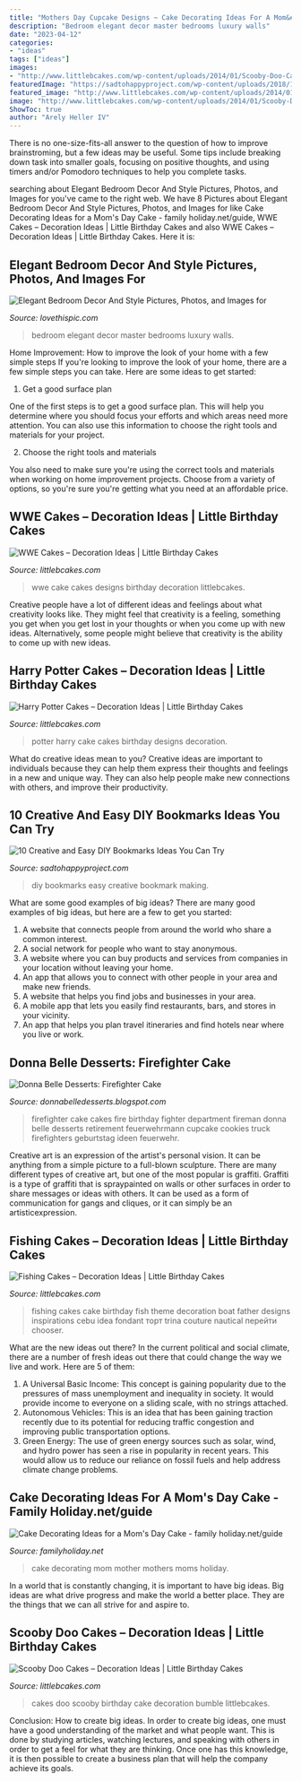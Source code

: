 ```yaml
---
title: "Mothers Day Cupcake Designs ~ Cake Decorating Ideas For A Mom&#039;s Day Cake"
description: "Bedroom elegant decor master bedrooms luxury walls"
date: "2023-04-12"
categories:
- "ideas"
tags: ["ideas"]
images:
- "http://www.littlebcakes.com/wp-content/uploads/2014/01/Scooby-Doo-Cakes.jpg"
featuredImage: "https://sadtohappyproject.com/wp-content/uploads/2018/12/DIY-Bookmark-Making-Ideas-9.jpg"
featured_image: "http://www.littlebcakes.com/wp-content/uploads/2014/01/Scooby-Doo-Cakes.jpg"
image: "http://www.littlebcakes.com/wp-content/uploads/2014/01/Scooby-Doo-Cakes.jpg"
ShowToc: true
author: "Arely Heller IV"
---
```



There is no one-size-fits-all answer to the question of how to improve brainstroming, but a few ideas may be useful. Some tips include breaking down task into smaller goals, focusing on positive thoughts, and using timers and/or Pomodoro techniques to help you complete tasks.

	

		
searching about Elegant Bedroom Decor And Style Pictures, Photos, and Images for you've came to the right web. We have 8 Pictures about Elegant Bedroom Decor And Style Pictures, Photos, and Images for like Cake Decorating Ideas for a Mom&#039;s Day Cake - family holiday.net/guide, WWE Cakes – Decoration Ideas | Little Birthday Cakes and also WWE Cakes – Decoration Ideas | Little Birthday Cakes. Here it is:
		
    
## Elegant Bedroom Decor And Style Pictures, Photos, And Images For

<img loading=lazy src="http://www.lovethispic.com/uploaded_images/183258-Elegant-Bedroom-Decor-And-Style.jpg" onerror="this.onerror=null;this.src='https://tse2.mm.bing.net/th?id=OIP.petZtEkxxN31pXY1w7GregHaJ3&amp;pid=15.1';" alt="Elegant Bedroom Decor And Style Pictures, Photos, and Images for">

_Source: lovethispic.com_

>bedroom elegant decor master bedrooms luxury walls. 

	

Home Improvement: How to improve the look of your home with a few simple steps
If you're looking to improve the look of your home, there are a few simple steps you can take. Here are some ideas to get started:
1. Get a good surface plan

One of the first steps is to get a good surface plan. This will help you determine where you should focus your efforts and which areas need more attention. You can also use this information to choose the right tools and materials for your project.

2. Choose the right tools and materials

You also need to make sure you're using the correct tools and materials when working on home improvement projects. Choose from a variety of options, so you're sure you're getting what you need at an affordable price.


    
## WWE Cakes – Decoration Ideas | Little Birthday Cakes

<img loading=lazy src="http://www.littlebcakes.com/wp-content/uploads/2014/01/WWE-Cake-Designs.jpeg" onerror="this.onerror=null;this.src='https://tse2.mm.bing.net/th?id=OIP.Ig53clY0PZivxYAexiPm-gHaFj&amp;pid=15.1';" alt="WWE Cakes – Decoration Ideas | Little Birthday Cakes">

_Source: littlebcakes.com_

>wwe cake cakes designs birthday decoration littlebcakes. 

	

Creative people have a lot of different ideas and feelings about what creativity looks like. They might feel that creativity is a feeling, something you get when you get lost in your thoughts or when you come up with new ideas. Alternatively, some people might believe that creativity is the ability to come up with new ideas.

    
## Harry Potter Cakes – Decoration Ideas | Little Birthday Cakes

<img loading=lazy src="http://www.littlebcakes.com/wp-content/uploads/2013/08/Harry-Potter-Cake-Designs.jpg" onerror="this.onerror=null;this.src='https://tse3.mm.bing.net/th?id=OIP.htUumm_UvKBBZEhuU5CUHgHaJ4&amp;pid=15.1';" alt="Harry Potter Cakes – Decoration Ideas | Little Birthday Cakes">

_Source: littlebcakes.com_

>potter harry cake cakes birthday designs decoration. 

	

What do creative ideas mean to you?
Creative ideas are important to individuals because they can help them express their thoughts and feelings in a new and unique way. They can also help people make new connections with others, and improve their productivity.

    
## 10 Creative And Easy DIY Bookmarks Ideas You Can Try

<img loading=lazy src="https://sadtohappyproject.com/wp-content/uploads/2018/12/DIY-Bookmark-Making-Ideas-9.jpg" onerror="this.onerror=null;this.src='https://tse3.mm.bing.net/th?id=OIP.gdEuU1mnl11xY5tUrLq1GAHaJ3&amp;pid=15.1';" alt="10 Creative and Easy DIY Bookmarks Ideas You Can Try">

_Source: sadtohappyproject.com_

>diy bookmarks easy creative bookmark making. 

	

What are some good examples of big ideas?
There are many good examples of big ideas, but here are a few to get you started:
1. A website that connects people from around the world who share a common interest. 
2. A social network for people who want to stay anonymous. 
3. A website where you can buy products and services from companies in your location without leaving your home. 
4. An app that allows you to connect with other people in your area and make new friends. 
5. A website that helps you find jobs and businesses in your area. 
6. A mobile app that lets you easily find restaurants, bars, and stores in your vicinity. 
7. An app that helps you plan travel itineraries and find hotels near where you live or work.

    
## Donna Belle Desserts: Firefighter Cake

<img loading=lazy src="http://4.bp.blogspot.com/-NqHi2iXZE-s/T5czHcqex6I/AAAAAAAAATU/nQIgC-NNwSI/s1600/spring+phone+photos+044.JPG" onerror="this.onerror=null;this.src='https://tse3.mm.bing.net/th?id=OIP.tc25L2kfSvLSfrNjHPEAUwHaJ6&amp;pid=15.1';" alt="Donna Belle Desserts: Firefighter Cake">

_Source: donnabelledesserts.blogspot.com_

>firefighter cake cakes fire birthday fighter department fireman donna belle desserts retirement feuerwehrmann cupcake cookies truck firefighters geburtstag ideen feuerwehr. 

	

Creative art is an expression of the artist's personal vision. It can be anything from a simple picture to a full-blown sculpture. There are many different types of creative art, but one of the most popular is graffiti. Graffiti is a type of graffiti that is spraypainted on walls or other surfaces in order to share messages or ideas with others. It can be used as a form of communication for gangs and cliques, or it can simply be an artisticexpression.

    
## Fishing Cakes – Decoration Ideas | Little Birthday Cakes

<img loading=lazy src="http://www.littlebcakes.com/wp-content/uploads/2014/01/Fishing-Cakes-Images.jpg" onerror="this.onerror=null;this.src='https://tse3.mm.bing.net/th?id=OIP.PT8mZGQT0QsOmBA6coadawHaJ4&amp;pid=15.1';" alt="Fishing Cakes – Decoration Ideas | Little Birthday Cakes">

_Source: littlebcakes.com_

>fishing cakes cake birthday fish theme decoration boat father designs inspirations cebu idea fondant торт trina couture nautical перейти chooser. 

	

What are the new ideas out there?
In the current political and social climate, there are a number of fresh ideas out there that could change the way we live and work. Here are 5 of them: 
1. A Universal Basic Income: This concept is gaining popularity due to the pressures of mass unemployment and inequality in society. It would provide income to everyone on a sliding scale, with no strings attached.
2. Autonomous Vehicles: This is an idea that has been gaining traction recently due to its potential for reducing traffic congestion and improving public transportation options.
3. Green Energy: The use of green energy sources such as solar, wind, and hydro power has seen a rise in popularity in recent years. This would allow us to reduce our reliance on fossil fuels and help address climate change problems.

    
## Cake Decorating Ideas For A Mom&#039;s Day Cake - Family Holiday.net/guide

<img loading=lazy src="http://www.familyholiday.net/wp-content/uploads/2013/04/Cake-Decorating-Ideas-for-a-Moms-Day-Cake_08.jpeg" onerror="this.onerror=null;this.src='https://tse4.mm.bing.net/th?id=OIP.D2WEP6yT7Gbexqx9MG8eWAHaJ4&amp;pid=15.1';" alt="Cake Decorating Ideas for a Mom&#039;s Day Cake - family holiday.net/guide">

_Source: familyholiday.net_

>cake decorating mom mother mothers moms holiday. 

	

In a world that is constantly changing, it is important to have big ideas. Big ideas are what drive progress and make the world a better place. They are the things that we can all strive for and aspire to.

    
## Scooby Doo Cakes – Decoration Ideas | Little Birthday Cakes

<img loading=lazy src="http://www.littlebcakes.com/wp-content/uploads/2014/01/Scooby-Doo-Cakes.jpg" onerror="this.onerror=null;this.src='https://tse1.mm.bing.net/th?id=OIP.7EXOSomkoM1m4KoONHKltwHaKf&amp;pid=15.1';" alt="Scooby Doo Cakes – Decoration Ideas | Little Birthday Cakes">

_Source: littlebcakes.com_

>cakes doo scooby birthday cake decoration bumble littlebcakes. 

	

Conclusion: How to create big ideas.
In order to create big ideas, one must have a good understanding of the market and what people want. This is done by studying articles, watching lectures, and speaking with others in order to get a feel for what they are thinking. Once one has this knowledge, it is then possible to create a business plan that will help the company achieve its goals.

